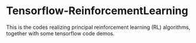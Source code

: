 # Tensorflow-ReinforcementLearning
This is the codes realizing principal reinforcement learning (RL) algorithms, together with some tensorflow code demos.
